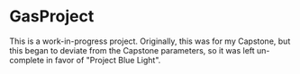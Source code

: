 ﻿# GasProject
This is a work-in-progress project.
Originally, this was for my Capstone, but this began to deviate from the Capstone parameters, so it was left un-complete in favor of "Project Blue Light".
